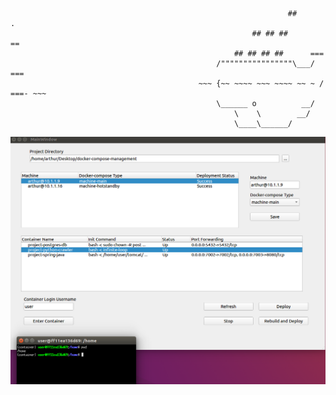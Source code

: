   
                                                                  ##        .            
                                                          ## ## ##       ==            
                                                      ## ## ## ##      ===            
                                                  /""""""""""""""""\___/ ===        
                                              ~~~ {~~ ~~~~ ~~~ ~~~~ ~~ ~ /  ===- ~~~   
                                                  \______ o          __/            
                                                      \    \        __/             
                                                      \____\______/    


![image](https://github.com/ArthurWuTW/docker-compose-management/blob/master/readme/1.png)
